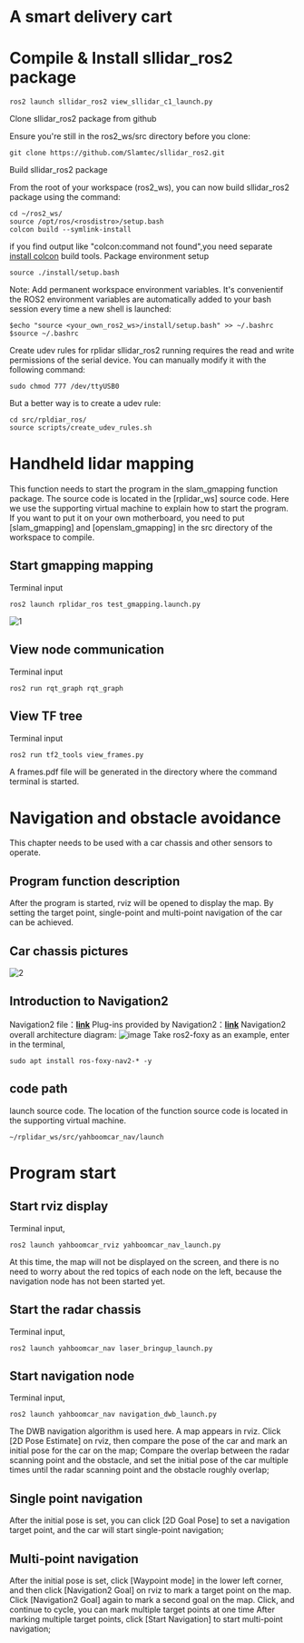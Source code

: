 #  A smart delivery cart


# Compile & Install sllidar_ros2 package
```
ros2 launch sllidar_ros2 view_sllidar_c1_launch.py
```

Clone sllidar_ros2 package from github

Ensure you're still in the ros2_ws/src directory before you clone:
```
git clone https://github.com/Slamtec/sllidar_ros2.git
```
Build sllidar_ros2 package

From the root of your workspace (ros2_ws), you can now build sllidar_ros2 package using the command:
```
cd ~/ros2_ws/
source /opt/ros/<rosdistro>/setup.bash
colcon build --symlink-install
```
if you find output like "colcon:command not found",you need separate [install colcon](https://docs.ros.org/en/foxy/Tutorials/Colcon-Tutorial.html#install-colcon) build tools.
Package environment setup
```
source ./install/setup.bash
```
Note: Add permanent workspace environment variables. It's convenientif the ROS2 environment variables are automatically added to your bash session every time a new shell is launched:
```
$echo "source <your_own_ros2_ws>/install/setup.bash" >> ~/.bashrc
$source ~/.bashrc
```
Create udev rules for rplidar
sllidar_ros2 running requires the read and write permissions of the serial device. You can manually modify it with the following command:
```
sudo chmod 777 /dev/ttyUSB0

```
But a better way is to create a udev rule:
```
cd src/rpldiar_ros/
source scripts/create_udev_rules.sh
```

# Handheld lidar mapping

This function needs to start the program in the slam_gmapping function package. The source code is located in the [rplidar_ws] source code. Here we use the supporting virtual machine to explain how to start the program. If you want to put it on your own motherboard, you need to put [slam_gmapping] and [openslam_gmapping] in the src directory of the workspace to compile.

## Start gmapping mapping

Terminal input
```
ros2 launch rplidar_ros test_gmapping.launch.py
```
![1](https://github.com/DYXO/Delivery_Car/assets/166942680/9c8a6f01-5e79-4253-9e8a-f528c8180a9b)

## View node communication

Terminal input
```
ros2 run rqt_graph rqt_graph
```

## View TF tree

Terminal input
```
ros2 run tf2_tools view_frames.py
```
A frames.pdf file will be generated in the directory where the command terminal is started.
# Navigation and obstacle avoidance

This chapter needs to be used with a car chassis and other sensors to operate. 


## Program function description

After the program is started, rviz will be opened to display the map. By setting the target point, single-point and multi-point navigation of the car can be achieved.

## Car chassis pictures

![2](https://github.com/DYXO/Delivery_Car/assets/166942680/90b629d5-17f5-4ee4-8a55-03e151761e9a)

## Introduction to Navigation2

Navigation2 file：**[link](https://navigation.ros.org/index.html)**
Plug-ins provided by Navigation2：**[link](https://navigation.ros.org/plugins/index.html#plugins)**
Navigation2 overall architecture diagram:
![image](https://github.com/DYXO/Delivery_Car/assets/166942680/2f04bb02-4c63-4513-8965-9336fa40771e)
Take ros2-foxy as an example, enter in the terminal,
```
sudo apt install ros-foxy-nav2-* -y
```

## code path

launch source code. The location of the function source code is located in the supporting virtual machine.
```
~/rplidar_ws/src/yahboomcar_nav/launch
```


# Program start


## Start rviz display


Terminal input,
```
ros2 launch yahboomcar_rviz yahboomcar_nav_launch.py
```
At this time, the map will not be displayed on the screen, and there is no need to worry about the red topics of each node on the left, because the navigation node has not been started yet.



## Start the radar chassis


Terminal input,
```
ros2 launch yahboomcar_nav laser_bringup_launch.py
```

## Start navigation node

Terminal input,
```
ros2 launch yahboomcar_nav navigation_dwb_launch.py
```
The DWB navigation algorithm is used here.
A map appears in rviz. Click [2D Pose Estimate] on rviz, then compare the pose of the car and mark an initial pose for the car on the map;
Compare the overlap between the radar scanning point and the obstacle, and set the initial pose of the car multiple times until the radar scanning point and the obstacle roughly overlap;

## Single point navigation


After the initial pose is set, you can click [2D Goal Pose] to set a navigation target point, and the car will start single-point navigation;


## Multi-point navigation


After the initial pose is set, click [Waypoint mode] in the lower left corner, and then click [Navigation2 Goal] on rviz to mark a target point on the map. Click [Navigation2 Goal] again to mark a second goal on the map. Click, and continue to cycle, you can mark multiple target points at one time
After marking multiple target points, click [Start Navigation] to start multi-point navigation;
